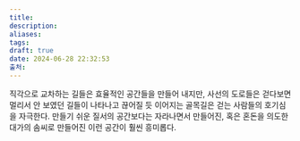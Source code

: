 ```yaml
---
title: 
description: 
aliases: 
tags: 
draft: true
date: 2024-06-28 22:32:53
출처:
---
```

직각으로 교차하는 길들은 효율적인 공간들을 만들어 내지만, 사선의 도로들은 걷다보면 멀리서 안 보였던 길들이 나타나고 끊어질 듯 이어지는 골목길은 걷는 사람들의 호기심을 자극한다. 만들기 쉬운 질서의 공간보다는 자라나면서 만들어진, 혹은 혼돈을 의도한 대가의 솜씨로 만들어진 이런 공간이 훨씬 흥미롭다.